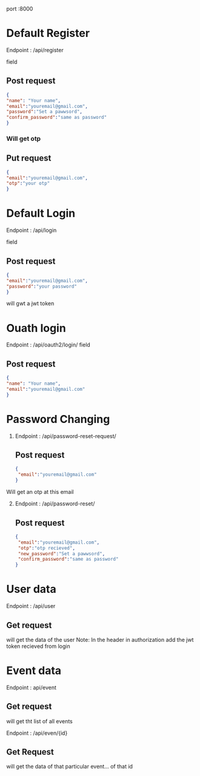 port :8000


# Default Register
Endpoint : /api/register

field 
## Post request
``` json
{
"name": "Your name",
"email":"youremail@gmail.com",
"password":"Set a pawwsord",
"confirm_password":"same as password"
}
```
### Will get otp 
## Put request
``` json
{
"email":"youremail@gmail.com",
"otp":"your otp"
}
```
# Default Login
Endpoint : /api/login

field 
## Post request
```json
{
"email":"youremail@gmail.com",
"password":"your password"
}
```
will gwt a jwt token
# Ouath login
Endpoint : /api/oauth2/login/
field 
## Post request
```json
{
"name": "Your name",
"email":"youremail@gmail.com"
}
```

# Password Changing
1. Endpoint : /api/password-reset-request/
   ## Post request
   ``` json
   {
    "email":"youremail@gmail.com"
   }
   ```
  Will get an otp at this email 

2. Endpoint : /api/password-reset/

   ## Post request
   ``` json
   {
    "email":"youremail@gmail.com",
    "otp":"otp recieved",
    "new_password":"Set a pawwsord",
    "confirm_password":"same as password"
   }
   ```

# User data 
Endpoint : /api/user

## Get request
will get the data of the user 
Note: In the header in authorization add the jwt token recieved from login


# Event data 
Endpoint : api/event

## Get request
will get tht list of all events 


Endpoint : /api/even/{id}
## Get Request
will get the data of that particular event... of that id 
